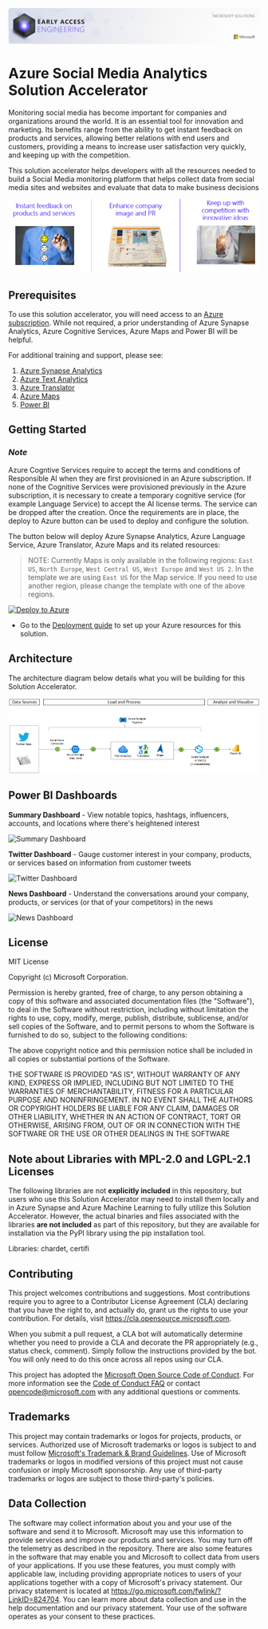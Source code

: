 ![Social Media Analytics](./Deployment/img/SABanner.png)

# Azure Social Media Analytics Solution Accelerator

Monitoring social media has become important for companies and organizations around the world. It is an essential tool for innovation and marketing. Its benefits range from the ability to get instant feedback on products and services, allowing better relations with end users and customers, providing a means to increase user satisfaction very quickly, and keeping up with the competition.

This solution accelerator helps developers with all the resources needed to build a Social Media monitoring platform that helps collect data from social media sites and websites and evaluate that data to make business decisions

![Social Media Analytics Visual](./Deployment/img/SAOverview.png) 

## Prerequisites
To use this solution accelerator, you will need access to an [Azure subscription](https://azure.microsoft.com/en-us/free/). While not required, a prior understanding of Azure Synapse Analytics, Azure Cognitive Services, Azure Maps and Power BI  will be helpful.

For additional training and support, please see:

1. [Azure Synapse Analytics](https://azure.microsoft.com/en-us/services/synapse-analytics/)
2. [Azure Text Analytics](https://azure.microsoft.com/en-us/services/cognitive-services/text-analytics)
2. [Azure Translator](https://azure.microsoft.com/en-us/services/cognitive-services/translator)
3. [Azure Maps](https://docs.microsoft.com/en-us/azure/azure-maps/about-azure-maps)
5. [Power BI](https://docs.microsoft.com/en-us/power-bi/fundamentals/power-bi-overview)

## Getting Started

### ***Note***
Azure Cogntive Services require to accept the terms and conditions of Responsible AI when they are first provisioned in an Azure subscription. If none of the Cognitive Services were provisioned previously in the Azure subscription, it is necessary to create a temporary cognitive service (for example Language Service) to accept the AI license terms. The service can be dropped after the creation. Once the requirements are in place, the deploy to Azure button can be used to deploy and configure the solution.

The button below will deploy Azure Synapse Analytics, Azure Language Service, Azure Translator, Azure Maps and its related resources:

> NOTE: Currently Maps is only available in the following regions: `East US`, `North Europe`, `West Central US`, `West Europe` and `West US 2`. In the template we are using `East US` for the Map service. If you need to use another region, please change the template with one of the above regions. 

[![Deploy to Azure](https://aka.ms/deploytoazurebutton)](https://portal.azure.com/#create/Microsoft.Template/uri/https%3A%2F%2Fraw.githubusercontent.com%2Fmicrosoft%2FAzure-Social-Media-Analytics-Solution-Accelerator%2Fmain%2FDeployment%2Fdeploy.json)

* Go to the [Deployment guide](./Deployment/Deployment.md) to set up your Azure resources for this solution.  


## Architecture

The architecture diagram below details what you will be building for this Solution Accelerator.

![Social Media Analytics Architecture Diagram](./Deployment/img/SAArchitecture.png "Social Media Analytics Architecture Diagram")

## Power BI Dashboards

**Summary Dashboard** - View notable topics, hashtags, influencers, accounts, and locations where there's heightened interest

![Summary Dashboard](./Deployment/img/SummaryDashboard.png "Summary Dashboard")

**Twitter Dashboard** - Gauge customer interest in your company, products, or services based on information from customer tweets

![Twitter Dashboard](./Deployment/img/TwitterDashboard.png "Twitter Dashboard")

**News Dashboard** - Understand the conversations around your company, products, or services (or that of your competitors) in the news

![News Dashboard](./Deployment/img/NewsDashboard.png "News Dashboard")

## License
MIT License

Copyright (c) Microsoft Corporation.

Permission is hereby granted, free of charge, to any person obtaining a copy
of this software and associated documentation files (the "Software"), to deal
in the Software without restriction, including without limitation the rights
to use, copy, modify, merge, publish, distribute, sublicense, and/or sell
copies of the Software, and to permit persons to whom the Software is
furnished to do so, subject to the following conditions:

The above copyright notice and this permission notice shall be included in all
copies or substantial portions of the Software.

THE SOFTWARE IS PROVIDED "AS IS", WITHOUT WARRANTY OF ANY KIND, EXPRESS OR
IMPLIED, INCLUDING BUT NOT LIMITED TO THE WARRANTIES OF MERCHANTABILITY,
FITNESS FOR A PARTICULAR PURPOSE AND NONINFRINGEMENT. IN NO EVENT SHALL THE
AUTHORS OR COPYRIGHT HOLDERS BE LIABLE FOR ANY CLAIM, DAMAGES OR OTHER
LIABILITY, WHETHER IN AN ACTION OF CONTRACT, TORT OR OTHERWISE, ARISING FROM,
OUT OF OR IN CONNECTION WITH THE SOFTWARE OR THE USE OR OTHER DEALINGS IN THE
SOFTWARE

## Note about Libraries with MPL-2.0 and LGPL-2.1 Licenses   
The following libraries are not **explicitly included** in this repository, but users who use this Solution Accelerator may need to install them locally and in Azure Synapse and Azure Machine Learning to fully utilize this Solution Accelerator. However, the actual binaries and files associated with the libraries **are not included** as part of this repository, but they are available for installation via the PyPI library using the pip installation tool.  
  
Libraries: chardet, certifi

## Contributing
This project welcomes contributions and suggestions.  Most contributions require you to agree to a Contributor License Agreement (CLA) declaring that you have the right to, and actually do, grant us the rights to use your contribution. For details, visit https://cla.opensource.microsoft.com.

When you submit a pull request, a CLA bot will automatically determine whether you need to provide a CLA and decorate the PR appropriately (e.g., status check, comment). Simply follow the instructions provided by the bot. You will only need to do this once across all repos using our CLA.

This project has adopted the [Microsoft Open Source Code of Conduct](https://opensource.microsoft.com/codeofconduct/). For more information see the [Code of Conduct FAQ](https://opensource.microsoft.com/codeofconduct/faq/) or contact [opencode@microsoft.com](mailto:opencode@microsoft.com) with any additional questions or comments.

## Trademarks
This project may contain trademarks or logos for projects, products, or services. Authorized use of Microsoft trademarks or logos is subject to and must follow [Microsoft's Trademark & Brand Guidelines](https://www.microsoft.com/en-us/legal/intellectualproperty/trademarks/usage/general). Use of Microsoft trademarks or logos in modified versions of this project must not cause confusion or imply Microsoft sponsorship. Any use of third-party trademarks or logos are subject to those third-party's policies.

## Data Collection
The software may collect information about you and your use of the software and send it to Microsoft. Microsoft may use this information to provide services and improve our products and services. You may turn off the telemetry as described in the repository. There are also some features in the software that may enable you and Microsoft to collect data from users of your applications. If you use these features, you must comply with applicable law, including providing appropriate notices to users of your applications together with a copy of Microsoft's privacy statement. Our privacy statement is located at https://go.microsoft.com/fwlink/?LinkID=824704. You can learn more about data collection and use in the help documentation and our privacy statement. Your use of the software operates as your consent to these practices.

